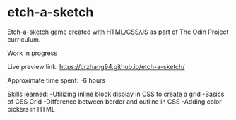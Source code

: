 # etch-a-sketch
Etch-a-sketch game created with HTML/CSS/JS as part of The Odin Project curriculum.

Work in progress

Live preview link: https://crzhang94.github.io/etch-a-sketch/

Approximate time spent:
-6 hours

Skills learned: 
-Utilizing inline block display in CSS to create a grid
-Basics of CSS Grid 
-Difference between border and outline in CSS
-Adding color pickers in HTML
